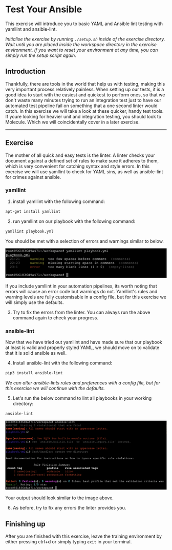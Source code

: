 # Test Your Ansible

This exercise will introduce you to basic YAML and Ansible lint testing with yamllint and ansible-lint.

*Initialise the exercise by running `./setup.sh` inside of the exercise directory. Wait until you are placed inside the workspace directory in the exercise environment. If you want to reset your environment at any time, you can simply run the setup script again.*

## Introduction

Thankfully, there are tools in the world that help us with testing, making this very important process relatively painless. When setting up our tests, it is a good idea to start with the easiest and quickest to perform ones, so that we don't waste many minutes trying to run an integration test just to have our automated test pipeline fail on something that a one second linter would catch. In this exercise we will take a look at these quicker, handy test tools. If youre looking for heavier unit and integration testing, you should look to Molecule. Which we will coincidentally cover in a later exercise.

---

## Exercise

The mother of all quick and easy tests is the linter. A linter checks your document against a defined set of rules to make sure it adheres to them, which is very convenient for catching syntax and style errors. In this exercise we will use yamllint to check for YAML sins, as well as ansible-lint for crimes against ansible.

### yamllint

1. install yamllint with the following command:

```bash
apt-get install yamllint
```

2. run yamllint on our playbook with the following command:

```bash
yamllint playbook.yml
```

You should be met with a selection of errors and warnings similar to below.

![yamllint output](/.utils/assets/test-your-ansible_yamllint_output.png)

If you include yamllint in your automation pipelines, its worth noting that errors will cause an error code but warnings do not. Yamllint's rules and warning levels are fully customisable in a config file, but for this exercise we will simply use the defaults.

3. Try to fix the errors from the linter. You can always run the above command again to check your progress.

### ansible-lint

Now that we have tried out yamllint and have made sure that our playbook at least is valid and properly styled YAML, we should move on to validate that it is solid ansible as well.

4. Install ansible-lint with the following command:

```bash
pip3 install ansible-lint
```

*We can alter ansible-lints rules and preferences with a config file, but for this exercise we will continue with the defaults.*

5. Let's run the below command to lint all playbooks in your working directory:

```bash
ansible-lint
```

![ansible-lint output](/.utils/assets/test-your-ansible_ansiblelint_output.png)

Your output should look similar to the image above.

6. As before, try to fix any errors the linter provides you.

## Finishing up

After you are finished with this exercise, leave the training environment by either pressing ctrl+d or simply typing `exit` in your terminal.
